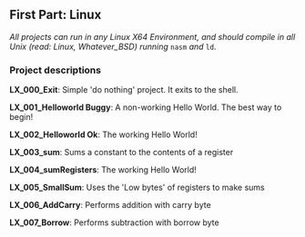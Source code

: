 ## First Part: Linux
*All projects can run in any Linux X64 Environment, and should compile in all Unix (read: Linux, Whatever_BSD) running* `nasm` *and* `ld`.
### Project descriptions
**LX_000_Exit**: Simple 'do nothing' project. It exits to the shell.

**LX_001_Helloworld Buggy**: A non-working Hello World. The best way to begin!

**LX_002_Helloworld Ok**: The working Hello World!

**LX_003_sum**: Sums a constant to the contents of a register

**LX_004_sumRegisters**: The working Hello World!

**LX_005_SmallSum**: Uses the 'Low bytes' of registers to make sums

**LX_006_AddCarry**: Performs addition with carry byte

**LX_007_Borrow**: Performs subtraction with borrow byte

